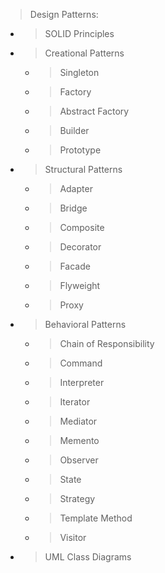 > Design Patterns:
- > SOLID Principles
- > Creational Patterns
    - > Singleton
    - > Factory
    - > Abstract Factory
    - > Builder
    - > Prototype
- > Structural Patterns
    - > Adapter
    - > Bridge
    - > Composite
    - > Decorator
    - > Facade
    - > Flyweight
    - > Proxy
- > Behavioral Patterns
    - > Chain of Responsibility
    - > Command
    - > Interpreter
    - > Iterator
    - > Mediator
    - > Memento
    - > Observer
    - > State
    - > Strategy
    - > Template Method
    - > Visitor
- > UML Class Diagrams 